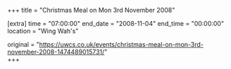 +++
title = "Christmas Meal on Mon 3rd November 2008"

[extra]
time = "07:00:00"
end_date = "2008-11-04"
end_time = "00:00:00"
location = "Wing Wah's"

original = "https://uwcs.co.uk/events/christmas-meal-on-mon-3rd-november-2008-1474489015731/"    
+++



